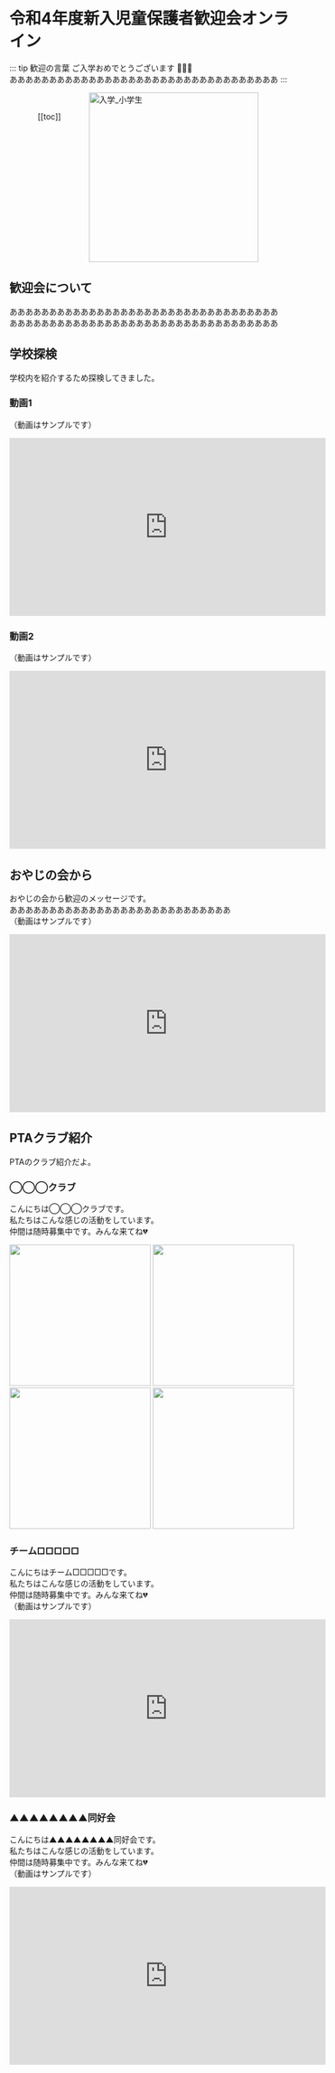# 令和4年度新入児童保護者歓迎会オンライン

::: tip 歓迎の言葉
ご入学おめでとうございます :cherry_blossom::cherry_blossom::cherry_blossom:<br>
ああああああああああああああああああああああああああああああああああ
:::

<img src="/img/event/nyugaku_syougakusei.png" alt="入学_小学生" width="300">

<div style="float:left; margin:20px 50px">

[[toc]]

</div>

<br style="clear:both">

## 歓迎会について
ああああああああああああああああああああああああああああああああああ<br>
ああああああああああああああああああああああああああああああああああ<br>

## 学校探検
学校内を紹介するため探検してきました。

### 動画1
（動画はサンプルです）<br>
<iframe width="560" height="315" src="https://www.youtube.com/embed/ZysEeZx-Ifk" title="YouTube video player" frameborder="0" allow="accelerometer; autoplay; clipboard-write; encrypted-media; gyroscope; picture-in-picture" allowfullscreen></iframe>

### 動画2
（動画はサンプルです）<br>
<iframe width="560" height="315" src="https://www.youtube.com/embed/Shn-1um5uZA" title="YouTube video player" frameborder="0" allow="accelerometer; autoplay; clipboard-write; encrypted-media; gyroscope; picture-in-picture" allowfullscreen></iframe>

## おやじの会から
おやじの会から歓迎のメッセージです。<br>
ああああああああああああああああああああああああああああ<br>
（動画はサンプルです）<br>
<iframe width="560" height="315" src="https://www.youtube.com/embed/q84pn-t2CZ4" title="YouTube video player" frameborder="0" allow="accelerometer; autoplay; clipboard-write; encrypted-media; gyroscope; picture-in-picture" allowfullscreen></iframe>

## PTAクラブ紹介
PTAのクラブ紹介だよ。

### ◯◯◯クラブ
こんにちは◯◯◯クラブです。<br>
私たちはこんな感じの活動をしています。<br>
仲間は随時募集中です。みんな来てね💔<br>
<div>
<img src="/img/event/sample_oyaji1.jpg" width="250">
<img src="/img/event/sample_oyaji1.jpg" width="250">
<img src="/img/event/sample_oyaji1.jpg" width="250">
<img src="/img/event/sample_oyaji1.jpg" width="250">
</div>

### チーム□□□□□
こんにちはチーム□□□□□です。<br>
私たちはこんな感じの活動をしています。<br>
仲間は随時募集中です。みんな来てね💔<br>
（動画はサンプルです）<br>
<iframe width="560" height="315" src="https://www.youtube.com/embed/mhOqhXTDjKY" title="YouTube video player" frameborder="0" allow="accelerometer; autoplay; clipboard-write; encrypted-media; gyroscope; picture-in-picture" allowfullscreen></iframe>

### ▲▲▲▲▲▲▲▲同好会
こんにちは▲▲▲▲▲▲▲▲同好会です。<br>
私たちはこんな感じの活動をしています。<br>
仲間は随時募集中です。みんな来てね💔<br>
（動画はサンプルです）<br>
<iframe width="560" height="315" src="https://www.youtube.com/embed/wr7UKB_c3jY" title="YouTube video player" frameborder="0" allow="accelerometer; autoplay; clipboard-write; encrypted-media; gyroscope; picture-in-picture" allowfullscreen></iframe>
